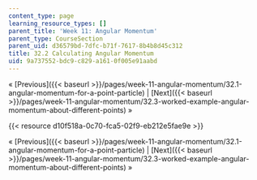```yaml
---
content_type: page
learning_resource_types: []
parent_title: 'Week 11: Angular Momentum'
parent_type: CourseSection
parent_uid: d36579bd-7dfc-b71f-7617-8b4b8d45c312
title: 32.2 Calculating Angular Momentum
uid: 9a737552-bdc9-c829-a161-0f005e91aabd
---
```


« [Previous]({{< baseurl >}}/pages/week-11-angular-momentum/32.1-angular-momentum-for-a-point-particle) | [Next]({{< baseurl >}}/pages/week-11-angular-momentum/32.3-worked-example-angular-momentum-about-different-points) »

{{< resource d10f518a-0c70-fca5-02f9-eb212e5fae9e >}}

« [Previous]({{< baseurl >}}/pages/week-11-angular-momentum/32.1-angular-momentum-for-a-point-particle) | [Next]({{< baseurl >}}/pages/week-11-angular-momentum/32.3-worked-example-angular-momentum-about-different-points) »